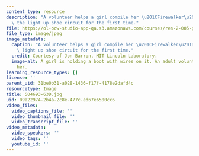 ```yaml
---
content_type: resource
description: "A volunteer helps a girl compile her \u201CFirewalker\u201D code on\
  \ the light up shoe circuit for the first time."
file: https://ol-ocw-studio-app-qa.s3.amazonaws.com/courses/res-2-005-girls-who-build-make-your-own-wearables-workshop-spring-2015/09a229742b4a2c8e477ced67e6500cc6_504693-63D.jpg
file_type: image/jpeg
image_metadata:
  caption: "A volunteer helps a girl compile her \u201CFirewalker\u201D code on the\
    \ light up shoe circuit for the first time."
  credit: Courtesy of Jon Barron, MIT Lincoln Laboratory.
  image-alt: A girl is holding a boot with wires on it. An adult volunteer is helping
    her.
learning_resource_types: []
license: ''
parent_uid: 31be0b31-a028-1436-f17f-4178e2dafd4c
resourcetype: Image
title: 504693-63D.jpg
uid: 09a22974-2b4a-2c8e-477c-ed67e6500cc6
video_files:
  video_captions_file: ''
  video_thumbnail_file: ''
  video_transcript_file: ''
video_metadata:
  video_speakers: ''
  video_tags: ''
  youtube_id: ''
---
```

